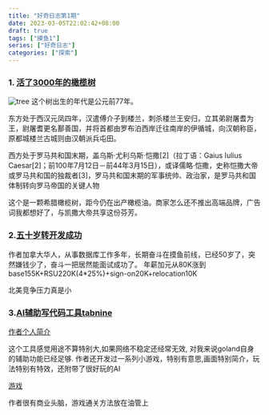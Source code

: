```yaml
---
title: "好奇日志第1期"
date: 2023-03-05T22:02:42+08:00
draft: true
tags: ["摸鱼1"]
series: ["好奇日志"]
categories: ["探索"]
---
```


### 1. [活了3000年的橄榄树](https://mymodernmet.com/vouves-greek-olive-tree/)

![tree](https://mymodernmet.com/wp/wp-content/uploads/2023/02/Olive-tree-Vouves-2.jpg "Magic Gardens")
这个树出生的年代是公元前77年。
 
东方处于西汉元凤四年，汉遣傅介子到楼兰，刺杀楼兰王安归，立其弟尉屠耆为王，尉屠耆更名鄯善国，并将首都由罗布泊西岸迁往南岸的伊循城，向汉朝称臣，原都城楼兰古城则由汉朝派兵屯田。

西方处于罗马共和国末期，盖乌斯·尤利乌斯·恺撒[2]（拉丁语：Gaius Iulius Caesar[2]；前100年7月12日－前44年3月15日），或译儒略·恺撒，史称恺撒大帝或罗马共和国的独裁者[3]，罗马共和国末期的军事统帅、政治家，是罗马共和国体制转向罗马帝国的关键人物

这个是一颗希腊橄榄树，距今仍在出产橄榄油。商家怎么还不推出高端品牌，广告词我都想好了，与凯撒大帝共享这份芬芳。


### 2.[五十岁转开发成功](https://www.1point3acres.com/bbs/thread-918311-1-1.html)
作者加拿大华人，从事数据库工作多年，长期奋斗在摸鱼前线，已经50岁了，突然嫌钱少了，奋斗一把居然能面试成功了。
年薪加元从80K涨到base155K+RSU220K(4*25%)+sign-on20K+relocation10K

北美竞争压力真是小


### 3.[AI辅助写代码工具tabnine](https://www.tabnine.com)
[作者个人简介](https://jacobjackson.com/about/)

这个工具感觉用途不算特别大,如果网络不稳定还经常无效, 对我来说goland自身的辅助功能已经足够.
作者还开发过一系列小游戏，特别有意思,画面特别简介，玩法特别有特效，还附带了很好玩的AI

[游戏](https://jacobjackson.com/games/)

作者很有商业头脑，游戏通关方法放在油管上


